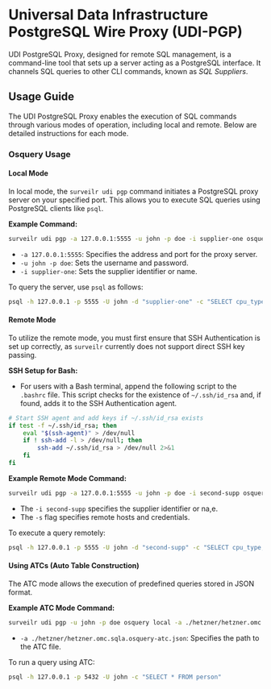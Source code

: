# Universal Data Infrastructure PostgreSQL Wire Proxy (UDI-PGP)

UDI PostgreSQL Proxy, designed for remote SQL management, is a command-line tool that sets up a server acting as a PostgreSQL interface. It channels SQL queries to other CLI commands, known as _SQL Suppliers_.

## Usage Guide

The UDI PostgreSQL Proxy enables the execution of SQL commands through various modes of operation, including local and remote. Below are detailed instructions for each mode.

### Osquery Usage

#### Local Mode

In local mode, the `surveilr udi pgp` command initiates a PostgreSQL proxy server on your specified port. This allows you to execute SQL queries using PostgreSQL clients like `psql`.

**Example Command:**
```bash
surveilr udi pgp -a 127.0.0.1:5555 -u john -p doe -i supplier-one osquery local
```

- `-a 127.0.0.1:5555`: Specifies the address and port for the proxy server.
- `-u john -p doe`: Sets the username and password.
-  `-i supplier-one`: Sets the supplier identifier or name.

To query the server, use `psql` as follows:
```bash
psql -h 127.0.0.1 -p 5555 -U john -d "supplier-one" -c "SELECT cpu_type, cpu_brand, hardware_vendor, hardware_model FROM system_info"
```

#### Remote Mode

To utilize the remote mode, you must first ensure that SSH Authentication is set up correctly, as `surveilr` currently does not support direct SSH key passing.

**SSH Setup for Bash:**
- For users with a Bash terminal, append the following script to the `.bashrc` file. This script checks for the existence of `~/.ssh/id_rsa` and, if found, adds it to the SSH Authentication agent.

```bash
# Start SSH agent and add keys if ~/.ssh/id_rsa exists
if test -f ~/.ssh/id_rsa; then
    eval "$(ssh-agent)" > /dev/null
    if ! ssh-add -l > /dev/null; then
        ssh-add ~/.ssh/id_rsa > /dev/null 2>&1
    fi
fi
```
**Example Remote Mode Command:**
```bash
surveilr udi pgp -a 127.0.0.1:5555 -u john -p doe -i second-supp osquery remote -s "user@127.0.0.1:22,john" -s "lilit@website.com:22,doe"
```
- The `-i second-supp` specifies the supplier identifier or na,e.
- The `-s` flag specifies remote hosts and credentials.

To execute a query remotely:
```bash
psql -h 127.0.0.1 -p 5555 -U john -d "second-supp" -c "SELECT cpu_type, cpu_brand, hardware_vendor, hardware_model FROM system_info"
```

#### Using ATCs (Auto Table Construction)

The ATC mode allows the execution of predefined queries stored in JSON format.

**Example ATC Mode Command:**
```bash
surveilr udi pgp -u john -p doe osquery local -a ./hetzner/hetzner.omc.sqla.osquery-atc.json
```
- `-a ./hetzner/hetzner.omc.sqla.osquery-atc.json`: Specifies the path to the ATC file.

To run a query using ATC:
```bash
psql -h 127.0.0.1 -p 5432 -U john -c "SELECT * FROM person"
```